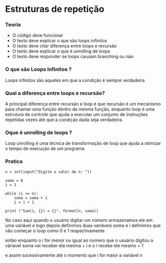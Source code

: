 # Estruturas de repetição 

### Teoria

- O código deve funcionar
- O texto deve explicar o que são loops infinitos
- O texto deve citar diferença entre loops e recursão
- O texto deve explicar o que é unrolling de loops
- O texto deve responder se loops causam branching ou não


### O que são Loops Infinitos ?

Loops infinitos são aqueles em que a condição é sempre verdadeira

### Qual a diferença entre loops e recursão?

A principal diferença entre recursão e loop é que recursão é um mecanismo para chamar uma função dentro da mesma função, enquanto loop é uma estrutura de controle que ajuda a executar um conjunto de instruções repetidas vezes até que a condição dada seja verdadeira.

### Oque é unrolling de loops ?

Loop unrolling é uma técnica de transformação de loop que ajuda a otimizar o tempo de execução de um programa




### Pratica
``` 
n = int(input("Digite o valor de n: "))

soma = 0
i = 1

while (i <= n):
    soma = soma + i
    i = i + 1

print ("Sum(1, {}) = {}". format(n, soma))
``` 

No caso aqui quando o usuário digitar um número armazenamos ele em uma variável e logo depois definimos duas variáveis 
soma e i definimos que vão começar o loop como 0 e 1 respectivamente 

então enquanto o i for menor ou igual ao numero que o usuário digitou a váriavel soma vai receber ela mesma + i 
e o i recebe ele mesmo + 1

e assim sucessivamente até o momento que i for maior a variável n 


